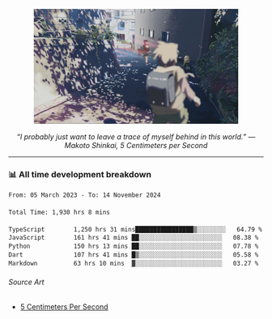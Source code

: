 <p align="center"><img src="asset/header.jpg" width="80%"/></p>
<p align="center"><i>“I probably just want to leave a trace of myself behind in this world.” ― Makoto Shinkai, 5 Centimeters per Second</i></p>

---
<!--
<details>
  <summary>📃 My Resume</summary>

### Education

- 📖 **Computer Science**\
📆 10/2021 - present\
📍 **Thang Long University** - Hoang Mai, Hanoi, Vietnam

### Experience

<img align="right" src="https://img.shields.io/badge/Figma-F24E1E?style=flat&logo=figma&logoColor=white"/>
<img align="right" src="https://img.shields.io/badge/node.js-6DA55F?style=flat&logo=node.js&logoColor=white"/>
<img align="right" src="https://img.shields.io/badge/Next.js-black?style=flat&logo=next.js&logoColor=white"/>
<img align="right" src="https://img.shields.io/badge/TypeScript-007ACC?style=flat&logo=typescript&logoColor=white"/>


- 👨‍💻 **Frontend Web Intern**\
📆 07/2023 - present\
📍 **MQ ICT Solutions** - Hoang Mai, Hanoi, Vietnam
</details> 
-->

### 📊 All time development breakdown

<!--START_SECTION:waka-->

```txt
From: 05 March 2023 - To: 14 November 2024

Total Time: 1,930 hrs 8 mins

TypeScript        1,250 hrs 31 mins████████████████▒░░░░░░░░   64.79 %
JavaScript        161 hrs 41 mins ██░░░░░░░░░░░░░░░░░░░░░░░   08.38 %
Python            150 hrs 13 mins ██░░░░░░░░░░░░░░░░░░░░░░░   07.78 %
Dart              107 hrs 41 mins █▒░░░░░░░░░░░░░░░░░░░░░░░   05.58 %
Markdown          63 hrs 10 mins  ▓░░░░░░░░░░░░░░░░░░░░░░░░   03.27 %
```

<!--END_SECTION:waka-->

###### Source Art

-  [5 Centimeters Per Second](https://wallhaven.cc/w/nrowq1)

